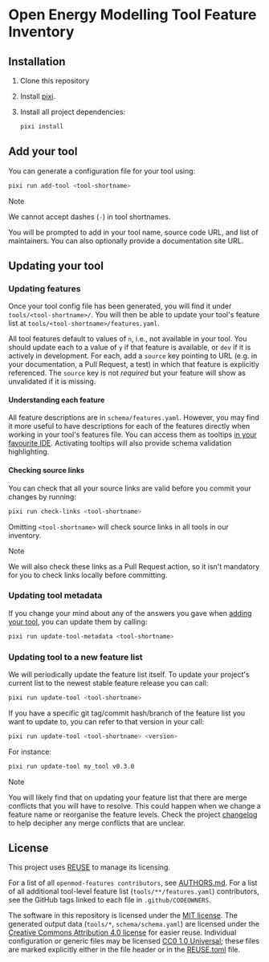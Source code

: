 <!--
SPDX-FileCopyrightText: openmod-features contributors

SPDX-License-Identifier: MIT
-->

# Open Energy Modelling Tool Feature Inventory

## Installation

1. Clone this repository
1. Install [pixi](https://pixi.sh/latest/).
1. Install all project dependencies:

   ```sh
   pixi install
   ```

## Add your tool

You can generate a configuration file for your tool using:

```sh
pixi run add-tool <tool-shortname>
```

>[!NOTE]
>We cannot accept dashes (`-`) in tool shortnames.

You will be prompted to add in your tool name, source code URL, and list of maintainers.
You can also optionally provide a documentation site URL.

## Updating your tool

### Updating features

Once your tool config file has been generated, you will find it under `tools/<tool-shortname>/`.
You will then be able to update your tool's feature list at `tools/<tool-shortname>/features.yaml`.

All tool features default to values of `n`, i.e., not available in your tool.
You should update each to a value of `y` if that feature is available, or `dev` if it is actively in development.
For each, add a `source` key pointing to URL (e.g. in your documentation, a Pull Request, a test) in which that feature is explicitly referenced.
The `source` key is not _required_ but your feature will show as unvalidated if it is missing.

#### Understanding each feature

All feature descriptions are in `schema/features.yaml`.
However, you may find it more useful to have descriptions for each of the features directly when working in your tool's features file.
You can access them as tooltips [in your favourite IDE](https://github.com/redhat-developer/yaml-language-server?tab=readme-ov-file#clients).
Activating tooltips will also provide schema validation highlighting.

#### Checking source links

You can check that all your source links are valid before you commit your changes by running:

```sh
pixi run check-links <tool-shortname>
```

Omitting `<tool-shortname>` will check source links in all tools in our inventory.

>[!NOTE]
>We will also check these links as a Pull Request action, so it isn't mandatory for you to check links locally before committing.

### Updating tool metadata

If you change your mind about any of the answers you gave when [adding your tool](#add-your-tool), you can update them by calling:

```sh
pixi run update-tool-metadata <tool-shortname>
```

### Updating tool to a new feature list

We will periodically update the feature list itself.
To update your project's current list to the newest stable feature release you can call:

```sh
pixi run update-tool <tool-shortname>
```

If you have a specific git tag/commit hash/branch of the feature list you want to update to, you can refer to that version in your call:

```sh
pixi run update-tool <tool-shortname> <version>
```

For instance:

```sh
pixi run update-tool my_tool v0.3.0
```

>[!NOTE]
>You will likely find that on updating your feature list that there are merge conflicts that you will have to resolve.
>This could happen when we change a feature name or reorganise the feature levels.
>Check the project [changelog](./CHANGELOG.md) to help decipher any merge conflicts that are unclear.

## License

This project uses [REUSE](https://reuse.software/) to manage its licensing.

For a list of all `openmod-features contributors`, see [AUTHORS.md](AUTHORS.md).
For a list of all additional tool-level feature list (`tools/**/features.yaml`) contributors, see the GitHub tags linked to each file in `.github/CODEOWNERS`.

The software in this repository is licensed under the [MIT license](LICENSES/MIT.txt).
The generated output data (`tools/*`, `schema/schema.yaml`) are licensed under the [Creative Commons Attribution 4.0 license](LICENSES/CC-BY-4.0.txt) for easier reuse.
Individual configuration or generic files may be licensed [CC0 1.0 Universal](LICENSES/CC0-1.0.txt); these files are marked explicitly either in the file header or in the [REUSE.toml](REUSE.toml) file.
